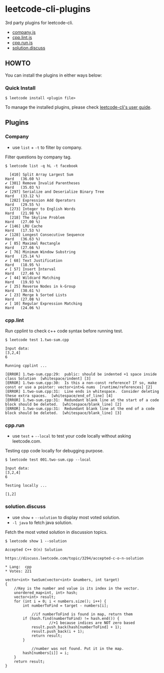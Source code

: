 # leetcode-cli-plugins
3rd party plugins for leetcode-cli.

* [company.js](#company)
* [cpp.lint.js](#cpp.lint)
* [cpp.run.js](#cpp.run)
* [solution.discuss](#solution.discuss)

## HOWTO

You can install the plugins in either ways below:

### Quick Install

    $ leetcode install <plugin file>

To manage the installed plugins, please check [leetcode-cli's user guide](https://skygragon.github.io/leetcode-cli/commands#plugin).

## Plugins

### Company

* use `list` + `-t` to filter by company.

Filter questions by company tag.

    $ leetcode list -q hL -t facebook

      [410] Split Array Largest Sum                                      Hard   (36.60 %)
    ✔ [301] Remove Invalid Parentheses                                   Hard   (35.03 %)
    ✔ [297] Serialize and Deserialize Binary Tree                        Hard   (33.12 %)
      [282] Expression Add Operators                                     Hard   (29.55 %)
      [273] Integer to English Words                                     Hard   (21.98 %)
      [218] The Skyline Problem                                          Hard   (27.00 %)
    ✔ [146] LRU Cache                                                    Hard   (17.53 %)
    ✔ [128] Longest Consecutive Sequence                                 Hard   (36.63 %)
    ✔ [ 85] Maximal Rectangle                                            Hard   (27.66 %)
    ✔ [ 76] Minimum Window Substring                                     Hard   (25.14 %)
    ✔ [ 68] Text Justification                                           Hard   (18.95 %)
    ✔ [ 57] Insert Interval                                              Hard   (27.46 %)
    ✔ [ 44] Wildcard Matching                                            Hard   (19.93 %)
    ✔ [ 25] Reverse Nodes in k-Group                                     Hard   (30.61 %)
    ✔ [ 23] Merge k Sorted Lists                                         Hard   (27.08 %)
    ✔ [ 10] Regular Expression Matching                                  Hard   (24.06 %)

### cpp.lint

Run cpplint to check c++ code syntax before running test.

    $ leetcode test 1.two-sum.cpp

    Input data:
    [3,2,4]
    6

    Running cpplint ...

    [ERROR] 1.two-sum.cpp:29:  public: should be indented +1 space inside class Solution  [whitespace/indent] [3]
    [ERROR] 1.two-sum.cpp:30:  Is this a non-const reference? If so, make const or use a pointer: vector<int>& nums  [runtime/references] [2]
    [ERROR] 1.two-sum.cpp:31:  Line ends in whitespace.  Consider deleting these extra spaces.  [whitespace/end_of_line] [4]
    [ERROR] 1.two-sum.cpp:31:  Redundant blank line at the start of a code block should be deleted.  [whitespace/blank_line] [2]
    [ERROR] 1.two-sum.cpp:31:  Redundant blank line at the end of a code block should be deleted.  [whitespace/blank_line] [3]


### cpp.run

* use `test` + `--local` to test your code locally without asking leetcode.com.

Testing cpp code locally for debugging purpose.

    $ leetcode test 001.two-sum.cpp --local

    Input data:
    [3,2,4]
    6

    Testing locally ...

    [1,2]

### solution.discuss

* use `show` + `--solution` to display most voted solution.
* `-l java` to fetch java solution.

Fetch the most voted solution in discussion topics.

    $ leetcode show 1 --solution

    Accepted C++ O(n) Solution

    https://discuss.leetcode.com/topic/3294/accepted-c-o-n-solution

    * Lang:  cpp
    * Votes: 221

    vector<int> twoSum(vector<int> &numbers, int target)
    {
        //Key is the number and value is its index in the vector.
        unordered_map<int, int> hash;
        vector<int> result;
        for (int i = 0; i < numbers.size(); i++) {
            int numberToFind = target - numbers[i];

                //if numberToFind is found in map, return them
            if (hash.find(numberToFind) != hash.end()) {
                        //+1 because indices are NOT zero based
                result.push_back(hash[numberToFind] + 1);
                result.push_back(i + 1);
                return result;
            }

                //number was not found. Put it in the map.
            hash[numbers[i]] = i;
        }
        return result;
    }
